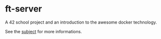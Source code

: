 # ft-server

A 42 school project and an introduction to the awesome docker technology.

See the [subject](https://github.com/aurelien-brabant/ft-server/blob/master/en.subject.pdf) for more informations.

